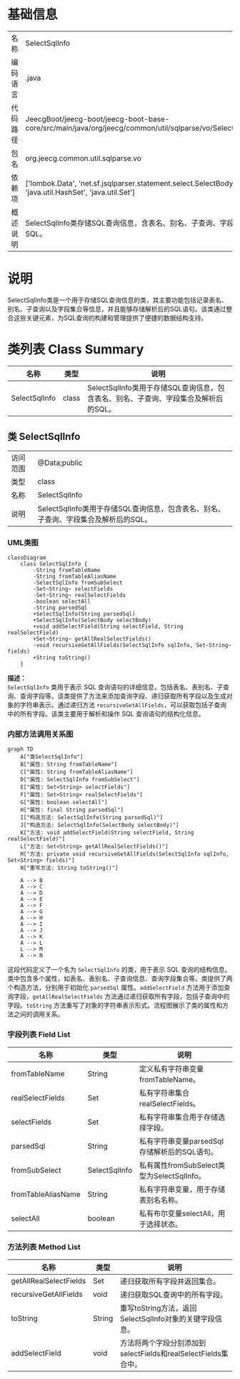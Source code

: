 # 基础信息

|      |      |
|------|------|
| 名称 | SelectSqlInfo |
| 编码语言 | .java |
| 代码路径 | JeecgBoot/jeecg-boot/jeecg-boot-base-core/src/main/java/org/jeecg/common/util/sqlparse/vo/SelectSqlInfo.java |
| 包名 | org.jeecg.common.util.sqlparse.vo |
| 依赖项 | ['lombok.Data', 'net.sf.jsqlparser.statement.select.SelectBody', 'java.util.HashSet', 'java.util.Set'] |
| 概述说明 | SelectSqlInfo类存储SQL查询信息，含表名、别名、子查询、字段集及解析SQL。 |

# 说明

SelectSqlInfo类是一个用于存储SQL查询信息的类，其主要功能包括记录表名、别名、子查询以及字段集合等信息，并且能够存储解析后的SQL语句。该类通过整合这些关键元素，为SQL查询的构建和管理提供了便捷的数据结构支持。

# 类列表 Class Summary

| 名称   | 类型  | 说明 |
|-------|------|-------------|
| SelectSqlInfo | class | SelectSqlInfo类用于存储SQL查询信息，包含表名、别名、子查询、字段集合及解析后的SQL。 |



## 类 SelectSqlInfo

|      |      |
|------|------|
| 访问范围 | @Data;public |
| 类型 | class |
| 名称 | SelectSqlInfo |
| 说明 | SelectSqlInfo类用于存储SQL查询信息，包含表名、别名、子查询、字段集合及解析后的SQL。 |


### UML类图

```mermaid
classDiagram
    class SelectSqlInfo {
        -String fromTableName
        -String fromTableAliasName
        -SelectSqlInfo fromSubSelect
        -Set~String~ selectFields
        -Set~String~ realSelectFields
        -boolean selectAll
        -String parsedSql
        +SelectSqlInfo(String parsedSql)
        +SelectSqlInfo(SelectBody selectBody)
        +void addSelectField(String selectField, String realSelectField)
        +Set~String~ getAllRealSelectFields()
        -void recursiveGetAllFields(SelectSqlInfo sqlInfo, Set~String~ fields)
        +String toString()
    }
```

**描述：**  
`SelectSqlInfo` 类用于表示 SQL 查询语句的详细信息，包括表名、表别名、子查询、查询字段等。该类提供了方法来添加查询字段、递归获取所有字段以及生成对象的字符串表示。通过递归方法 `recursiveGetAllFields`，可以获取包括子查询中的所有字段。该类主要用于解析和操作 SQL 查询语句的结构化信息。


### 内部方法调用关系图

```mermaid
graph TD
    A["类SelectSqlInfo"]
    B["属性: String fromTableName"]
    C["属性: String fromTableAliasName"]
    D["属性: SelectSqlInfo fromSubSelect"]
    E["属性: Set<String> selectFields"]
    F["属性: Set<String> realSelectFields"]
    G["属性: boolean selectAll"]
    H["属性: final String parsedSql"]
    I["构造方法: SelectSqlInfo(String parsedSql)"]
    J["构造方法: SelectSqlInfo(SelectBody selectBody)"]
    K["方法: void addSelectField(String selectField, String realSelectField)"]
    L["方法: Set<String> getAllRealSelectFields()"]
    M["方法: private void recursiveGetAllFields(SelectSqlInfo sqlInfo, Set<String> fields)"]
    N["重写方法: String toString()"]

    A --> B
    A --> C
    A --> D
    A --> E
    A --> F
    A --> G
    A --> H
    A --> I
    A --> J
    A --> K
    A --> L
    L --> M
    A --> N
```

这段代码定义了一个名为 `SelectSqlInfo` 的类，用于表示 SQL 查询的结构信息。类中包含多个属性，如表名、表别名、子查询信息、查询字段集合等。类提供了两个构造方法，分别用于初始化 `parsedSql` 属性。`addSelectField` 方法用于添加查询字段，`getAllRealSelectFields` 方法通过递归获取所有字段，包括子查询中的字段。`toString` 方法重写了对象的字符串表示形式。流程图展示了类的属性和方法之间的调用关系。

### 字段列表 Field List

| 名称  | 类型  | 说明 |
|-------|-------|------|
| fromTableName | String | 定义私有字符串变量fromTableName。 |
| realSelectFields | Set<String> | 私有字符串集合realSelectFields。 |
| selectFields | Set<String> | 私有字符串集合用于存储选择字段。 |
| parsedSql | String | 私有字符串变量parsedSql存储解析后的SQL语句。 |
| fromSubSelect | SelectSqlInfo | 私有属性fromSubSelect类型为SelectSqlInfo。 |
| fromTableAliasName | String | 私有字符串变量，用于存储表别名名称。 |
| selectAll | boolean | 私有布尔变量selectAll，用于选择状态。 |

### 方法列表 Method List

| 名称  | 类型  | 说明 |
|-------|-------|------|
| getAllRealSelectFields | Set<String> | 递归获取所有字段并返回集合。 |
| recursiveGetAllFields | void | 递归获取SQL查询中的所有字段。 |
| toString | String | 重写toString方法，返回SelectSqlInfo对象的关键字段信息。 |
| addSelectField | void | 方法将两个字段分别添加到selectFields和realSelectFields集合中。 |




